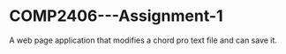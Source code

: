 # COMP2406---Assignment-1
A web page application that modifies a chord pro text file and can save it.
